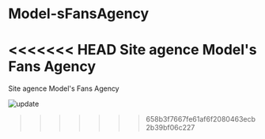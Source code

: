 # Model-sFansAgency
<<<<<<< HEAD
Site agence Model's Fans Agency
=======
Site agence Model's Fans Agency


![update](https://github.com/AbdouScript/Model-sFansAgency/assets/93708457/63ffd7ba-5abf-4f03-a754-7bc49d6cbad5)
>>>>>>> 658b3f7667fe61af6f2080463ecb2b39bf06c227
